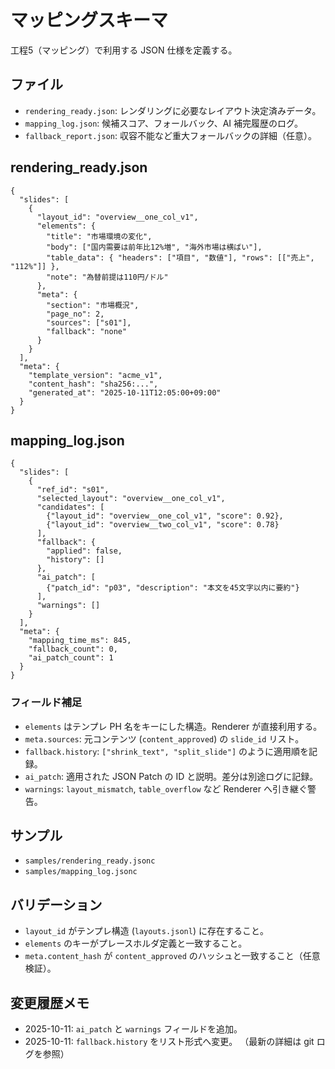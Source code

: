 # マッピングスキーマ

工程5（マッピング）で利用する JSON 仕様を定義する。

## ファイル
- `rendering_ready.json`: レンダリングに必要なレイアウト決定済みデータ。
- `mapping_log.json`: 候補スコア、フォールバック、AI 補完履歴のログ。
- `fallback_report.json`: 収容不能など重大フォールバックの詳細（任意）。

## rendering_ready.json
```jsonc
{
  "slides": [
    {
      "layout_id": "overview__one_col_v1",
      "elements": {
        "title": "市場環境の変化",
        "body": ["国内需要は前年比12%増", "海外市場は横ばい"],
        "table_data": { "headers": ["項目", "数値"], "rows": [["売上", "112%"]] },
        "note": "為替前提は110円/ドル"
      },
      "meta": {
        "section": "市場概況",
        "page_no": 2,
        "sources": ["s01"],
        "fallback": "none"
      }
    }
  ],
  "meta": {
    "template_version": "acme_v1",
    "content_hash": "sha256:...",
    "generated_at": "2025-10-11T12:05:00+09:00"
  }
}
```

## mapping_log.json
```jsonc
{
  "slides": [
    {
      "ref_id": "s01",
      "selected_layout": "overview__one_col_v1",
      "candidates": [
        {"layout_id": "overview__one_col_v1", "score": 0.92},
        {"layout_id": "overview__two_col_v1", "score": 0.78}
      ],
      "fallback": {
        "applied": false,
        "history": []
      },
      "ai_patch": [
        {"patch_id": "p03", "description": "本文を45文字以内に要約"}
      ],
      "warnings": []
    }
  ],
  "meta": {
    "mapping_time_ms": 845,
    "fallback_count": 0,
    "ai_patch_count": 1
  }
}
```

### フィールド補足
- `elements` はテンプレ PH 名をキーにした構造。Renderer が直接利用する。
- `meta.sources`: 元コンテンツ (`content_approved`) の `slide_id` リスト。
- `fallback.history`: `["shrink_text", "split_slide"]` のように適用順を記録。
- `ai_patch`: 適用された JSON Patch の ID と説明。差分は別途ログに記録。
- `warnings`: `layout_mismatch`, `table_overflow` など Renderer へ引き継ぐ警告。

## サンプル
- `samples/rendering_ready.jsonc`
- `samples/mapping_log.jsonc`

## バリデーション
- `layout_id` がテンプレ構造 (`layouts.jsonl`) に存在すること。
- `elements` のキーがプレースホルダ定義と一致すること。
- `meta.content_hash` が `content_approved` のハッシュと一致すること（任意検証）。

## 変更履歴メモ
- 2025-10-11: `ai_patch` と `warnings` フィールドを追加。
- 2025-10-11: `fallback.history` をリスト形式へ変更。
（最新の詳細は git ログを参照）
